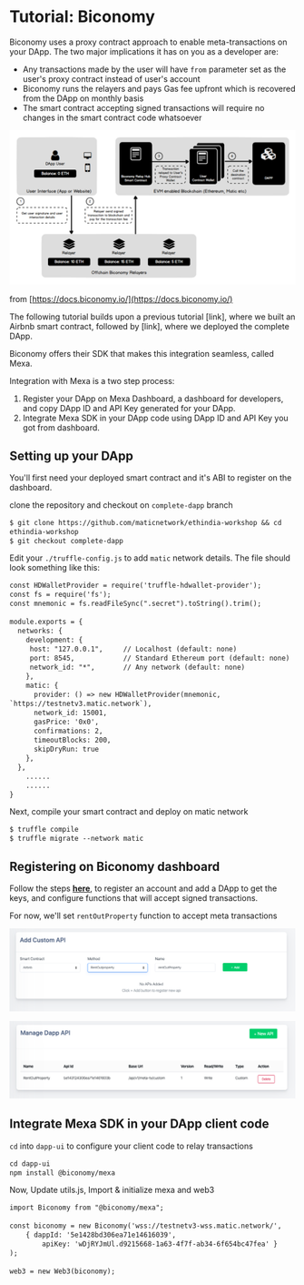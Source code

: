 # Tutorial: Biconomy

Biconomy uses a proxy contract approach to enable meta-transactions on your DApp. The two major implications it has on you as a developer are:

- Any transactions made by the user will have `from` parameter set as the user's proxy contract instead of user's account
- Biconomy runs the relayers and pays Gas fee upfront which is recovered from the DApp on monthly basis
- The smart contract accepting signed transactions will require no changes in the smart contract code whatsoever

![biconomy/Untitled.png](biconomy/Untitled.png)

from [https://docs.biconomy.io/](https://docs.biconomy.io/)

The following tutorial builds upon a previous tutorial [link], where we built an Airbnb smart contract, followed by [link], where we deployed the complete DApp.

Biconomy offers their SDK that makes this integration seamless, called Mexa.

Integration with Mexa is a two step process:

1. Register your DApp on Mexa Dashboard, a dashboard for developers, and copy DApp ID and API Key generated for your DApp.
2. Integrate Mexa SDK in your DApp code using DApp ID and API Key you got from dashboard.

## Setting up your DApp

You'll first need your deployed smart contract and it's ABI to register on the dashboard.

clone the repository and checkout on `complete-dapp` branch

    $ git clone https://github.com/maticnetwork/ethindia-workshop && cd ethindia-workshop
    $ git checkout complete-dapp

Edit your `./truffle-config.js` to add `matic` network details. The file should look something like this:

    const HDWalletProvider = require('truffle-hdwallet-provider');
    const fs = require('fs');
    const mnemonic = fs.readFileSync(".secret").toString().trim();
    
    module.exports = {
      networks: {
        development: {
         host: "127.0.0.1",     // Localhost (default: none)
         port: 8545,            // Standard Ethereum port (default: none)
         network_id: "*",       // Any network (default: none)
        },
        matic: {
          provider: () => new HDWalletProvider(mnemonic, `https://testnetv3.matic.network`),
          network_id: 15001,
          gasPrice: '0x0',
          confirmations: 2,
          timeoutBlocks: 200,
          skipDryRun: true
        },
      },
    	......
    	......
    }

Next, compile your smart contract and deploy on matic network

    $ truffle compile
    $ truffle migrate --network matic

## Registering on Biconomy dashboard

Follow the steps **[here](https://docs.biconomy.io/biconomy-dashboard)**, to register an account and add a DApp to get the keys, and configure functions that will accept signed transactions.

For now, we'll set `rentOutProperty` function to accept meta transactions

![biconomy/Screenshot_2020-01-07_at_12.49.59_PM.png](biconomy/Screenshot_2020-01-07_at_12.49.59_PM.png)

![biconomy/Screenshot_2020-01-07_at_12.50.12_PM.png](biconomy/Screenshot_2020-01-07_at_12.50.12_PM.png)

## Integrate Mexa SDK in your DApp client code

`cd` into `dapp-ui` to configure your client code to relay transactions

    cd dapp-ui
    npm install @biconomy/mexa

Now, Update utils.js, Import & initialize mexa and web3

    import Biconomy from "@biconomy/mexa";
    
    const biconomy = new Biconomy('wss://testnetv3-wss.matic.network/',
    	{ dappId: '5e1428bd306ea71e14616039', 
    		apiKey: 'wDjRYJmUl.d9215668-1a63-4f7f-ab34-6f654bc47fea' }
    );
    
    web3 = new Web3(biconomy);